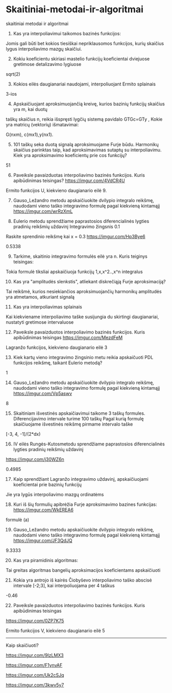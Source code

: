 # Skaitiniai-metodai-ir-algoritmai
skaitiniai metodai ir algoritmai

1) Kas yra interpoliavimui taikomos bazinės funkcijos: 

Jomis gali būti bet kokios tiesiškai nepriklausomos funkcijos, kurių skaičius lygus interpoliavimo mazgų skaičiui.

2) Kokiu koeficientu skiriasi mastelio funkcijų koeficientai dviejuose gretimose detalizavimo lygiuose

sqrt(2)

3) Kokios eilės daugianariai naudojami, interpoliuojant Ermito splainais

3-ios

4) Apskaičiuojant aproksimuojančią kreivę, kurios bazinių funkcijų skaičius yra m, kai duotų

 taškų  skaičius n, reikia išspręsti lygčių sistemą pavidalo 
GTGc=GTy     ,
Kokie yra matricų (vektorių) išmatavimai:

G(nxm), c(mx1),y(nx1).

5) 101 taškų seka duotą signalą aproksimuojame Furje būdu. Harmonikų skaičius parinktas taip, kad 
aproksimavimas sutaptų su interpoliavimu. Kiek yra aproksimavimo koeficientų prie cos funkcijų?

51

6) Paveiksle pavaizduotas interpoliavimo bazinės funkcijos. Kuris apibūdinimas teisingas? https://imgur.com/4VdCR4U

Ermito funkcijos U, kiekvieno daugianario eilė 9.

7) Gauso_Ležandro metodu apskaičiuokite dvilypio integralo reikšmę, 
naudodami vieno taško integravimo formulę pagal kiekvieną kintamąjį   https://imgur.com/wrRzXmL

8) Eulerio metodu sprendžiame paprastosios diferencialinės lygties pradinių reikšmių uždavinį 
Integravimo žingsnis 0.1

Raskite sprendinio reikšmę kai x = 0.3      https://imgur.com/Hp3Bye6

0.5338

9) Tarkime, skaitinio integravimo formulės eilė yra n. Kuris teiginys teisingas:

Tokia formulė tiksliai apskaičiuoja funkcijų 1,x,x^2..,x^n integralus

10) Kas yra "amplitudės slenkstis", atliekant diskrečiąją Furje aproksimaciją?

Tai reikšmė, kurios nesiekiančios aproksimuojančių harmonikų amplitudės yra atmetamos,
atkuriant signalą

11) Kas yra interpoliavimas splainais

Kai kiekviename interpoliavimo taške susijungia du skirtingi daugianariai, nustatyti gretimose intervaluose

12) Paveiksle pavaizduotos interpoliavimo bazinės funkcijos. Kuris apibūdinimas teisingas https://imgur.com/MezdFeM

Lagranžo funkcijos, kiekvieno daugianario eilė 3

13) Kiek kartų vieno integravimo žingsinio metu reikia apskaičuoti PDL funkcijos reikšmę, taikant 
Eulerio metodą?

1

14) Gauso_Ležandro metodu apskaičiuokite dvilypio integralo reikšmę, naudodami vieno taško
integravimo formulę pagal kiekvieną kintamąjį https://imgur.com/Vp5aswv

8

15) Skaitiniam išvestinės apskaičiavimui taikome 3 taškų formules.
Diferencijavimo intervale turime 100 taškų
Pagal kurią formulę skaičiuojame išvestinės reikšmę pirmame intervalo taške

[-3, 4, -1]/(2*dx)

16) IV eilės Rungės-Kutosmetodu sprendžiame paprastosios diferencialinės lygties pradinių reikšmių uždavinį

https://imgur.com/j30WZ6n

0.4985

17) Kaip sprendžiant Lagranžo integravimo uždavinį, apskaičiuojami koeficientai prie bazinių funkcijų

Jie yra lygūs interpoliavimo mazgų ordinatėms

18) Kuri iš šių formulių apibrėžia Furje aproksimavimo bazines funkcijas: https://imgur.com/WkEREA6

formulė (a)

19) Gauso_Ležandro metodu apskaičiuokite dvilypio integralo reikšmę, naudodami vieno taško
integravimo formulę pagal kiekvieną kintamąjį  https://imgur.com/JF3QdJQ

9.3333

20) Kas yra piramidinis algoritmas: 

Tai greitas algoritmas bangelių aproksimacijos koeficientams apskaičiuoti

21) Kokia yra antrojo iš kairės Čiobyševo interpoliavimo taško abscisė intervale [-2;3], kai interpoliuojama per 4 taškus

-0.46

22) Paveiksle pavaizduotos interpoliavimo bazinės funkcijos. Kuris apibūdinimas teisingas

https://imgur.com/0ZP7K75

Ermito funkcijos V, kiekvieno daugianario eilė 5

-----------------------------------------------------

Kaip skaičiuoti?

https://imgur.com/9IzLMX3

https://imgur.com/F1ynvAF

https://imgur.com/Uk2cSJq

https://imgur.com/3kwv5y7
